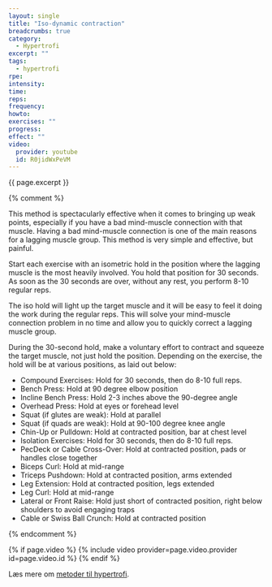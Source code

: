 ```yaml
---
layout: single
title: "Iso-dynamic contraction"
breadcrumbs: true
category:
  - Hypertrofi
excerpt: ""
tags:
  - hypertrofi
rpe: 
intensity: 
time: 
reps: 
frequency: 
howto:
exercises: ""
progress:
effect: ""
video:
  provider: youtube
  id: R0jidWxPeVM
---
```


{{ page.excerpt }}


{% comment %}

This method is spectacularly effective when it comes to bringing up weak points, especially if you have a bad mind-muscle connection with that muscle. Having a bad mind-muscle connection is one of the main reasons for a lagging muscle group. This method is very simple and effective, but painful.

Start each exercise with an isometric hold in the position where the lagging muscle is the most heavily involved. You hold that position for 30 seconds. As soon as the 30 seconds are over, without any rest, you perform 8-10 regular reps.

The iso hold will light up the target muscle and it will be easy to feel it doing the work during the regular reps. This will solve your mind-muscle connection problem in no time and allow you to quickly correct a lagging muscle group.

During the 30-second hold, make a voluntary effort to contract and squeeze the target muscle, not just hold the position. Depending on the exercise, the hold will be at various positions, as laid out below:

- Compound Exercises: Hold for 30 seconds, then do 8-10 full reps.
- Bench Press: Hold at 90 degree elbow position
- Incline Bench Press: Hold 2-3 inches above the 90-degree angle
- Overhead Press: Hold at eyes or forehead level
- Squat (if glutes are weak): Hold at parallel
- Squat (if quads are weak): Hold at 90-100 degree knee angle
- Chin-Up or Pulldown: Hold at contracted position, bar at chest level
- Isolation Exercises: Hold for 30 seconds, then do 8-10 full reps.
- PecDeck or Cable Cross-Over: Hold at contracted position, pads or handles close together
- Biceps Curl: Hold at mid-range
- Triceps Pushdown: Hold at contracted position, arms extended
- Leg Extension: Hold at contracted position, legs extended
- Leg Curl: Hold at mid-range
- Lateral or Front Raise: Hold just short of contracted position, right below shoulders to avoid engaging traps
- Cable or Swiss Ball Crunch: Hold at contracted position

{% endcomment %}

{% if page.video %}
  {% include video provider=page.video.provider id=page.video.id %}
{% endif %}


Læs mere om [metoder til hypertrofi](/hypertrofi-metoder/).
